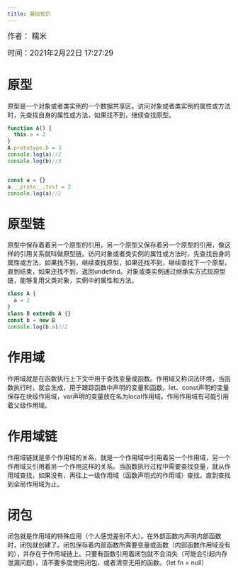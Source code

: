 ```yaml
---
title: 基础知识
---
```

<big>作者： 糯米</big>

<big>时间：2021年2月22日 17:27:29</big>

# 原型
原型是一个对象或者类实例的一个数据共享区。访问对象或者类实例的属性或方法时，先查找自身的属性或方法，如果找不到，继续查找原型。
```js
function A() {
  this.a = 2
}
A.prototype.b = 3
console.log(a)//2
console.log(b)//3


const a = {}
a.__proto__.test = 2
console.log(a)//2
```

# 原型链
原型中保存着着另一个原型的引用，另一个原型又保存着另一个原型的引用，像这样的引用关系就叫做原型链。访问对象或者类实例的属性或方法时，先查找自身的属性或方法，如果找不到，继续查找原型，如果还找不到，继续查找下一个原型，直到结束，如果还找不到，返回undefind。对象或类实例通过继承实方式现原型链，能够复用父类对象，实例中的属性和方法。
```js
class A {
  a = 2
}
class B extends A {}
const b = new B
console.log(b.a)//2
```

# 作用域
作用域就是在函数执行上下文中用于查找变量或函数。作用域又称词法环境，当函数执行时，就会生成，用于跟踪函数中声明的变量和函数。let、const声明的变量保存在块级作用域，var声明的变量放在名为local作用域。作用作用域有可能引用着父级作用域。


# 作用域链
作用域链就是多个作用域的关系，就是一个作用域中引用着另一个作用域，另一个作用域又引用着另一个作用这样的关系。当函数执行过程中需要查找变量，就从作用域查找，如果没有，再往上一级作用域（函数声明式的作用域）查找，直到查找到全局作用域为止。

# 闭包

闭包就是作用域的特殊应用（个人感觉差别不大）。在外部函数内声明内部函数时，闭包就创建了。闭包保存着内部函数所需要变量或函数（内部函数作用域没有的），并存在于作用域链上。只要有函数引用着闭包就不会消失（可能会引起内存泄漏问题），请不要多度使用闭包，或者清空无用的函数。（let fn = null）